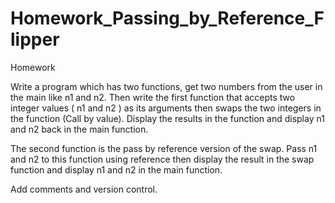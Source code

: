 # Homework_Passing_by_Reference_Flipper
Homework

Write a program which has two functions, get two numbers from the user in the main like n1 and n2. Then write the first function that accepts two integer values ( n1 and n2 ) as its arguments then swaps the two integers in the function (Call by value). Display the results in the function and display n1 and n2 back in the main function.

The second function is the pass by reference version of the swap. Pass n1 and n2 to this function using reference then display the result in the swap function and display n1 and n2 in the main function.

Add comments and version control.
